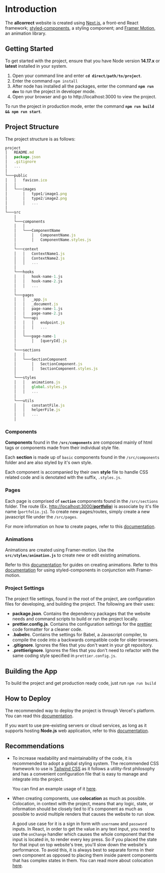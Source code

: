 # Introduction

The **allcorrect** website is created using [Next.js](https://nextjs.org/), a front-end React framework; [styled-components](https://styled-components.com/), a styling component; and [Framer Motion](https://www.framer.com/motion/), an animation library.

## Getting Started

To get started with the project, ensure that you have Node version **14.17.x** or **latest** installed in your system.

1. Open your command line and enter **`cd direct/path/to/project`**.
2. Enter the command `npm install`
3. After node has installed all the packages, enter the command **`npm run dev`** to run the project in developer mode.
4. Open your browser and go to http://localhost:3000 to view the project.

To run the project in production mode, enter the command **`npm run build && npm run start`**.

## Project Structure

The project structure is as follows:

```javascript
project
│   README.md
│   package.json
│   .gitignore
│   ...
│
└───public
│   │   favicon.ico
│   │
│   └───images
│       │   type1/image1.png
│       │   type2/image2.png
│       │   ...
│
└───src
    │
    └───components
    │   │
    │   └───ComponentName
    │       │   ComponentName.js
    │       │   ComponentName.styles.js
    │
    └───context
    │   │   ContextName1.js
    │   │   ContextName2.js
    │   │   ...
    │
    └───hooks
    │   │   hook-name-1.js
    │   │   hook-name-2.js
    │   │   ...
    │
    └───pages
    │   │   _app.js
    │   │   _document.js
    │   │   page-name-1.js
    │   │   page-name-2.js
    │   └───api
    │   │   │   endpoint.js
    │   │   │   ...
    │   │
    │   └───page-name-1
    │       │   [queryId].js
    │
    └───sections
    │   │
    │   └───SectionComponent
    │       │   SectionComponent.js
    │       │   SectionComponent.styles.js
    │
    └───styles
    │   │   animations.js
    │   │   global.styles.js
    │   │   ...
    │
    └───utils
    │   │   constantFile.js
    │   │   helperFile.js
    │   │   ...
    │

```

### Components

**Components** found in the **`/src/components`** are composed mainly of html tags or components made from their individual style file.

Each **section** is made up of `basic` components found in the `/src/components` folder and are also styled by it's own style.

Each component is accompanied by their own **style** file to handle CSS related code and is denotated with the suffix, `.styles.js`.

### Pages

Each page is comprised of **`section`** components found in the `/src/sections` folder. The route (Ex. [http://localhost:3000/**portfolio**](http://localhost:3000/portfolio)) is associate by it's file name (`portfolio.js`). To create new pages/routes, simply create a new javascript file under the `/src/pages`.

For more information on how to create pages, refer to this [documentation](https://nextjs.org/docs/basic-features/pages).

### Animations

Animations are created using Framer-motion. Use the **`src/styles/animation.js`** to create new or edit existing animations.

Refer to this [documentation](https://www.framer.com/docs/) for guides on creating animations.
Refer to this [documentation](https://www.framer.com/docs/) for using styled-components in conjunction with Framer-motion.

### Project Settings

The project file settings, found in the root of the project, are configuration files for developing, and building the project. The following are their uses:

- **package.json**. Contains the dependency packages that the website needs and command scripts to build or run the project locally.
- **prettier.config.js**. Contains the configuration settings for the [prettier](https://prettier.io/) code formatter for a cleaner code.
- **.babelrc**. Contains the settings for Babel, a Javascript compiler, to compile the code into a backwards compatible code for older browsers.
- **.gitignore**. Ignores the files that you don't want in your git repository.
- **.prettierignore**. Ignores the files that you don't need to refactor with the same coding style specified in `prettier.config.js`.

## Building the App

To build the project and get production ready code, just run `npm run build`

## How to Deploy

The recommended way to deploy the project is through Vercel's platform. You can read this [documentation](https://nextjs.org/docs/deployment).

If you want to use pre-existing servers or cloud services, as long as it supports hosting **Node.js** web application, refer to this [documentation](https://nextjs.org/docs/deployment#other-hosting-options).

## Recommendations

- To increase readability and maintainability of the code, it is recommended to adopt a global styling system. The recommended CSS framework to use is [Tailwind CSS](https://tailwindcss.com/) as it follows a utility-first philosophy and has a convenient configuration file that is easy to manage and integrate into the project.

  You can find an example usage of it [here](https://github.com/sayus2884/portfolio).

- When creating components, use **colocation** as much as possible. Colocation, in context with the project, means that any logic, state, or information should be closely tied to it's component as much as possible to avoid multiple renders that causes the website to run slow.

  A good use case for it is a sign in form with `username` and `password` inputs. In React, in order to get the value in any text input, you need to use the `onChange` handler which causes the whole component that the input is located in, to render every key press. So if you placed the state for that input on top website's tree, you'll slow down the website's performance. To avoid this, it is always best to separate forms in their own component as opposed to placing them inside parent components that has complex states in them. You can read more about colocation [here](https://kentcdodds.com/blog/state-colocation-will-make-your-react-app-faster).
